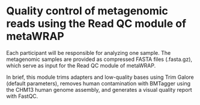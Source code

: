 # Quality control of metagenomic reads using the Read QC module of metaWRAP

Each participant will be responsible for analyzing one sample. The metagenomic samples are provided as compressed FASTA files (.fasta.gz), which serve as input for the Read QC module of metaWRAP.

In brief, this module trims adapters and low-quality bases using Trim Galore (default parameters), removes human contamination with BMTagger using the CHM13 human genome assembly, and generates a visual quality report with FastQC.
